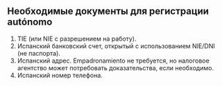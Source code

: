 ## Необходимые документы для регистрации autónomo

1. TIE (или NIE с разрешением на работу).
2. Испанский банковский счет, открытый с использованием NIE/DNI (не паспорта).
3. Испанский адрес. Empadronamiento не требуется, но налоговое агентство может потребовать доказательства, если
   необходимо.
4. Испанский номер телефона.
